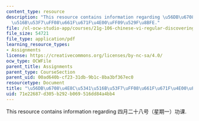 ```yaml
---
content_type: resource
description: "This resource contains information regarding \u56DB\u6708\u4E8C\u5341\
  \u516B\u53F7\uFF08\u661F\u671F\u4E00\uFF09\u529F\u8BFE."
file: /ol-ocw-studio-app/courses/21g-106-chinese-vi-regular-discovering-chinese-cultures-and-societies-spring-2003/71e22687d305b292b069516dd84a4bb4_MIT21G_106S03_427html.pdf
file_size: 54721
file_type: application/pdf
learning_resource_types:
- Assignments
license: https://creativecommons.org/licenses/by-nc-sa/4.0/
ocw_type: OCWFile
parent_title: Assignments
parent_type: CourseSection
parent_uid: 00ad640b-cf23-31db-9b1c-8ba3bf367ec0
resourcetype: Document
title: "\u56DB\u6708\u4E8C\u5341\u516B\u53F7\uFF08\u661F\u671F\u4E00\uFF09\u529F\u8BFE"
uid: 71e22687-d305-b292-b069-516dd84a4bb4
---
```

This resource contains information regarding 四月二十八号（星期一）功课.